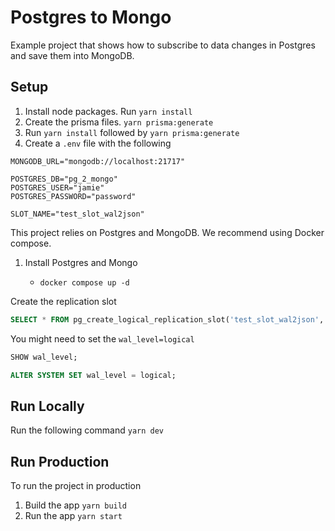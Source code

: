 # Postgres to Mongo

Example project that shows how to subscribe to data changes in Postgres and save them into MongoDB.

## Setup

1. Install node packages. Run `yarn install`
1. Create the prisma files. `yarn prisma:generate`
1. Run `yarn install` followed by `yarn prisma:generate`
1. Create a `.env` file with the following

```
MONGODB_URL="mongodb://localhost:21717"

POSTGRES_DB="pg_2_mongo"
POSTGRES_USER="jamie"
POSTGRES_PASSWORD="password"

SLOT_NAME="test_slot_wal2json"
```

This project relies on Postgres and MongoDB. We recommend using Docker compose.

1. Install Postgres and Mongo

    - `docker compose up -d`

Create the replication slot

```sql
SELECT * FROM pg_create_logical_replication_slot('test_slot_wal2json', 'wal2json')
```

You might need to set the `wal_level=logical`

```sql
SHOW wal_level;

ALTER SYSTEM SET wal_level = logical;
```

## Run Locally

Run the following command `yarn dev`

## Run Production

To run the project in production

1. Build the app `yarn build`
1. Run the app `yarn start`
